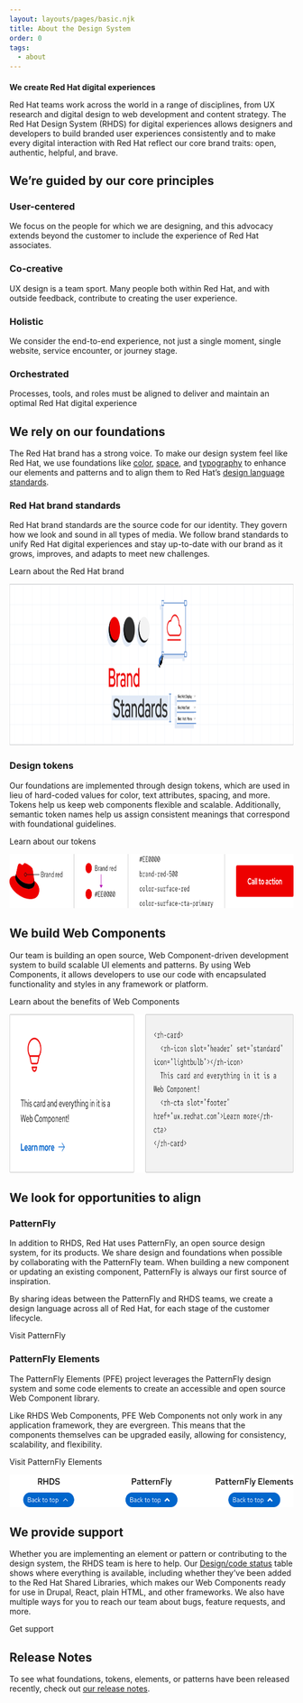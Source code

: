 ```yaml
---
layout: layouts/pages/basic.njk
title: About the Design System
order: 0
tags:
  - about
---
```


<style data-helmet>
  .red-heading { 
    color: var(--rh-color-text-brand-on-light);
    font-size: var(--rh-font-size-heading-xl);
  }

  rh-card rh-icon { 
    --rh-icon-size: var(--rh-size-icon-07);
    color: var(--rh-color-icon-primary);
    width: var(--rh-icon-size);
  }

  .intro h2 {
    font-size: var(--rh-font-size-heading-xl);
    color: var(--rh-color-text-brand);
  }
</style>

<script data-helmet type="module">
  import '/assets/javascript/elements/uxdot-hero.js'
  import '@rhds/elements/rh-icon/rh-icon.js';
  import '@rhds/elements/rh-card/rh-card.js';
</script>

<section class="intro">

## We create Red Hat digital experiences

Red Hat teams work across the world in a range of disciplines, from UX research 
and digital design to web development and content strategy. The Red Hat Design 
System (RHDS) for digital experiences allows designers and developers to build 
branded user experiences consistently and to make every digital interaction with 
Red Hat reflect our core brand traits: open, authentic, helpful, and brave.

</section>

## We’re guided by our core principles

<div class="grid sm-two-columns">
  <rh-card>
    <rh-icon slot="header" set="standard" icon="community-people"></rh-icon>
    <h3 slot="header">User-centered</h3>
    <p>We focus on the people for which we are designing, and this advocacy extends beyond the customer to include the experience of Red Hat associates.</p>
  </rh-card>
  <rh-card>
    <rh-icon slot="header" set="standard" icon="handshake"></rh-icon>
    <h3 slot="header">Co-creative</h3>
    <p>UX design is a team sport. Many people both within Red Hat, and with outside feedback, contribute to creating the user experience.</p>
  </rh-card>
  <rh-card>
    <rh-icon slot="header" set="standard" icon="architect"></rh-icon>
    <h3 slot="header">Holistic</h3>
    <p>We consider the end-to-end experience, not just a single moment, single website, service encounter, or journey stage.</p>
  </rh-card>
  <rh-card>
    <rh-icon slot="header" set="standard" icon="management-and-automation"></rh-icon>
    <h3 slot="header">Orchestrated</h3>
    <p>Processes, tools, and roles must be aligned to deliver and maintain an optimal Red Hat digital experience</p>
  </rh-card>
</div>

## We rely on our foundations

The Red Hat brand has a strong voice. To make our design system feel like Red 
Hat, we use foundations like [color](/foundations/color/), 
[space](/foundations/spacing/), and [typography](/foundations/typography/) to 
enhance our elements and patterns and to align them to Red Hat’s [design 
language standards](https://www.redhat.com/en/about/brand/standards).

### Red Hat brand standards

Red Hat brand standards are the source code for our identity. They govern how we 
look and sound in all types of media. We follow brand standards to unify Red Hat 
digital experiences and stay up-to-date with our brand as it grows, improves, 
and adapts to meet new challenges.

<rh-cta href="https://www.redhat.com/en/about/brand/standards">Learn about the Red Hat brand</rh-cta>

<uxdot-example variant="full" no-border alignment="left" width-adjustment="1140px">
 <img src="../assets/about/about-rhds-brand-standards.png"
      alt="the words 'brand standards' framed by elements and shapes in Red Hat colors"
      width="1140"
      height="286">
</uxdot-example>

### Design tokens

Our foundations are implemented through design tokens, which are used in lieu of 
hard-coded values for color, text attributes, spacing, and more. Tokens help us 
keep web components flexible and scalable. Additionally, semantic token names 
help us assign consistent meanings that correspond with foundational guidelines.

<rh-cta href="/tokens/">Learn about our tokens</rh-cta>

<uxdot-example width-adjustment="807px">
 <img src="/tokens/images/design-tokens-intro.png"
      alt="Flow showing how a color like brand red becomes a token, how it is named, and how it is applied to a call to action"
      width="807"
      height="96">
</uxdot-example>

## We build Web Components

Our team is building an open source, Web Component-driven development system to 
build scalable UI elements and patterns. By using Web Components, it allows 
developers to use our code with encapsulated functionality and styles in any 
framework or platform.

<rh-cta href="/get-started/developers/#about-web-components">Learn about the benefits of Web Components</rh-cta>

<uxdot-example width-adjustment="820px">
 <img src="../assets/about/about-rhds-web-components.svg"
      alt="Example of a card next to the Web Component's code"
      width="820"
      height="281">
</uxdot-example>

## We look for opportunities to align

### PatternFly

In addition to RHDS, Red Hat uses PatternFly, an open source design system, for 
its products. We share design and foundations when possible by collaborating 
with the PatternFly team. When building a new component or updating an existing 
component, PatternFly is always our first source of inspiration. 

By sharing ideas between the PatternFly and RHDS teams, we create a design 
language across all of Red Hat, for each stage of the customer lifecycle.

<rh-cta href="https://www.patternfly.org/">Visit PatternFly</rh-cta>

### PatternFly Elements

The PatternFly Elements (PFE) project leverages the PatternFly design system and 
some code elements to create an accessible and open source Web Component 
library. 

Like RHDS Web Components, PFE Web Components not only work in any application 
framework, they are evergreen. This means that the components themselves can be 
upgraded easily, allowing for consistency, scalability, and flexibility.

<rh-cta href="https://patternflyelements.org/">Visit PatternFly Elements</rh-cta>

<uxdot-example width-adjustment="558px">
 <img src="../assets/about/about-rhds-pf-pfe.svg"
      alt="A back-to-top element that looks the same in RHDS, PatternFly, and PatternFly Elements"
      width="558"
      height="58">
</uxdot-example>

## We provide support

Whether you are implementing an element or pattern or contributing to the design 
system, the RHDS team is here to help. Our [Design/code status][dcs] table shows 
where everything is available, including whether they’ve been added to the Red 
Hat Shared Libraries, which makes our Web Components ready for use in Drupal, 
React, plain HTML, and other frameworks. We also have multiple ways for you to 
reach our team about bugs, feature requests, and more.

<rh-cta href="/support/">Get support</rh-cta>

<uxdot-feedback>
  <h2>Release Notes</h2>
  <p>To see what foundations, tokens, elements, or patterns have been released recently, check out <a href="/about/release-notes">our release notes</a>.</p>
</uxdot-feedback>

[dcs]: /design-code-status/
